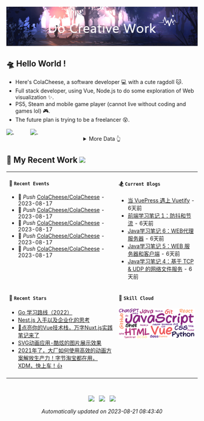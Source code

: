 <!-- background image -->
![avatar](https://raw.githubusercontent.com/ColaCheese/ColaCheese/master/src/background.png)

<!-- main introduction -->
## 🛸 Hello World !

- Here's ColaCheese, a software developer 💻 with a cute ragdoll 🐱. 
- Full stack developer, using Vue, Node.js to do some exploration of Web visualization ✨.
- PS5, Steam and mobile game player (cannot live without coding and games lol) 🎮.
- The future plan is trying to be a freelancer 😵.

<a href="https://github.com/ColaCheese">
<img height=160 align="center" src="https://github-readme-stats.vercel.app/api?username=ColaCheese&bg_color=30,e96443,904e95&title_color=fff&text_color=fff&icon_color=fff&hide_border=true&border_radius=6&show_icons=true&hide=contribs&rank_icon=percentile" />
</a>
&nbsp&nbsp&nbsp&nbsp&nbsp&nbsp&nbsp&nbsp&nbsp&nbsp
<a href="https://github.com/ColaCheese">
<img height=160 align="center" src="https://github-readme-stats.vercel.app/api/top-langs/?username=ColaCheese&layout=compact&title_color=904e95&text_color=904e95&border_color=904e95&bg_color=00000000&border_radius=6" />
</a>

<img height=1 align="center" src="./src/gap.svg" />

<!-- wakatime data -->
<details>
<summary align="center">More Data 👆</summary>

<!--START_SECTION:waka-->
![Code Time](http://img.shields.io/badge/Code%20Time-11%20hrs%2048%20mins-blue)

![Lines of code](https://img.shields.io/badge/From%20Hello%20World%20I%27ve%20Written-2.9%20million%20lines%20of%20code-blue)

**🐱 My GitHub Data** 

> 📦 104.7 kB Used in GitHub's Storage 
 > 
> 🏆 26 Contributions in the Year 2023
 > 
> 🚫 Not Opted to Hire
 > 
> 📜 8 Public Repositories 
 > 
> 🔑 2 Private Repositories 
 > 
📊 **This Week I Spent My Time On** 

```text
🕑︎ Time Zone: Asia/Shanghai

💬 Programming Languages: 
Python                   4 hrs 5 mins        █████████░░░░░░░░░░░░░░░░   36.51 % 
Markdown                 4 hrs 2 mins        █████████░░░░░░░░░░░░░░░░   35.97 % 
YAML                     2 hrs 30 mins       ██████░░░░░░░░░░░░░░░░░░░   22.40 % 
JavaScript               12 mins             ░░░░░░░░░░░░░░░░░░░░░░░░░   01.91 % 
HTML                     9 mins              ░░░░░░░░░░░░░░░░░░░░░░░░░   01.48 % 

🔥 Editors: 
VS Code                  11 hrs 13 mins      █████████████████████████   100.00 % 

🐱‍💻 Projects: 
ColaCheese               10 hrs 26 mins      ███████████████████████░░   92.91 % 
vuepress-theme-fly       24 mins             █░░░░░░░░░░░░░░░░░░░░░░░░   03.66 % 
live2d-widget            19 mins             █░░░░░░░░░░░░░░░░░░░░░░░░   02.88 % 
Love-YY.github.io        3 mins              ░░░░░░░░░░░░░░░░░░░░░░░░░   00.55 % 

💻 Operating System: 
Mac                      11 hrs 13 mins      █████████████████████████   100.00 % 
```


<!--END_SECTION:waka-->

</details>

<!-- recent work -->
## 🌈 My Recent Work  <img src="https://media.giphy.com/media/mGcNjsfWAjY5AEZNw6/giphy.gif" width="40">

<table>
<tr>
<td valign="top" width="500 px">

#### 🚴 `Recent Events`

<!-- event starts -->
* 🚀 *Push* <a href=https://github.com/ColaCheese/ColaCheese target='_blank'>ColaCheese/ColaCheese</a> - 2023-08-17
* 🚀 *Push* <a href=https://github.com/ColaCheese/ColaCheese target='_blank'>ColaCheese/ColaCheese</a> - 2023-08-17
* 🚀 *Push* <a href=https://github.com/ColaCheese/ColaCheese target='_blank'>ColaCheese/ColaCheese</a> - 2023-08-17
* 🚀 *Push* <a href=https://github.com/ColaCheese/ColaCheese target='_blank'>ColaCheese/ColaCheese</a> - 2023-08-17
* 🚀 *Push* <a href=https://github.com/ColaCheese/ColaCheese target='_blank'>ColaCheese/ColaCheese</a> - 2023-08-17
<!-- event ends -->

</td>

<td valign="top" width="500 px">

#### 🏂 `Current Blogs`

<!-- blog starts -->
* <a href=https://juejin.cn/post/7267092670823252029 title='当 VuePress 遇上 Vuetify' target='_blank'>当 VuePress 遇上 Vuetify</a> - 6天前
* <a href=https://juejin.cn/post/7267091509971189818 title='前端学习笔记 1：防抖和节流' target='_blank'>前端学习笔记 1：防抖和节流</a> - 6天前
* <a href=https://juejin.cn/post/7267091417029427261 title='Java学习笔记 6：WEB代理服务器' target='_blank'>Java学习笔记 6：WEB代理服务器</a> - 6天前
* <a href=https://juejin.cn/post/7267091417029394493 title='Java学习笔记 5：WEB 服务器和客户端' target='_blank'>Java学习笔记 5：WEB 服务器和客户端</a> - 6天前
* <a href=https://juejin.cn/post/7267088345402097719 title='Java学习笔记 4：基于 TCP & UDP 的网络文件服务' target='_blank'>Java学习笔记 4：基于 TCP & UDP 的网络文件服务</a> - 6天前
<!-- blog ends -->

</td>
</tr>

<tr>
<td valign="top" width="500 px">

#### 🍻 `Recent Stars`

<!-- star starts -->
* <a href=https://juejin.cn/post/7061980386640789540 title='Go 学习路线（2022）' target='_blank'>Go 学习路线（2022）</a>
* <a href=https://juejin.cn/post/6844903591493238792 title='Nest.js 入手以及企业化的思考' target='_blank'>Nest.js 入手以及企业化的思考</a>
* <a href=https://juejin.cn/post/6844904160324747278 title='🚀点亮你的Vue技术栈，万字Nuxt.js实践笔记来了' target='_blank'>🚀点亮你的Vue技术栈，万字Nuxt.js实践笔记来了</a>
* <a href=https://juejin.cn/post/6844903732761591815 title='SVG动画应用-酷炫的图片展示效果' target='_blank'>SVG动画应用-酷炫的图片展示效果</a>
* <a href=https://juejin.cn/post/6981624982489006093 title='2021年了，大厂如何使用高效的动画方案解放生产力！字节淘宝都在用，XDM，快上车！👍' target='_blank'>2021年了，大厂如何使用高效的动画方案解放生产力！字节淘宝都在用，XDM，快上车！👍</a>
<!-- star ends -->

</td>

<td valign="top" width="500 px">

#### 🎯 `Skill Cloud`

<!-- skill cloud starts -->
<img src='./src/skill_cloud.png' />
<!-- skill cloud ends -->

</td>
</tr>
</table>

<br />

<!-- footer -->
<p align="center">
<img src="https://github.com/ColaCheese/ColaCheese/actions/workflows/main.yml/badge.svg" />&nbsp&nbsp
<img src="https://img.shields.io/github/last-commit/ColaCheese/ColaCheese" />&nbsp&nbsp
<img src="https://pageview.vercel.app/?github_user=ColaCheese" />
</p>

<p align="center">
<i>
<!-- time starts -->
Automatically updated on 2023-08-21 08:43:40
<!-- time ends -->
</i>
</p>
